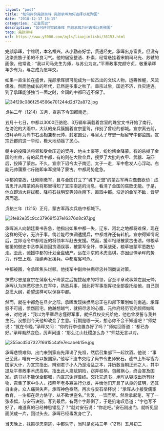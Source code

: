 ```yaml
---
layout: "post"
title: "如何评价完颜承晖 完颜承晖为何选择以死殉国"
date: "2018-12-17 16:15"
categories: "辽金历史"
description: "如何评价完颜承晖 完颜承晖为何选择以死殉国"
tags: 完颜承晖
url: https://www.y5000.com/zgls/liaojinlishi/36153.html
---
```






完颜承晖，字维明，本名福兴。从小勤奋好学，贯通经史。承晖出身富贵，但没有沾染贵族子弟的不良习气。他的居室整洁、朴素，经常悬挂着宋朝司马光、苏轼的画像。他常说：“我以司马先生为师，与苏公为友。”平章政事完颜守贞，敬重承晖年少有为，与之成为忘年交。

如果一直生长在盛世，完颜承晖很可能成为一位杰出的文坛人物，运筹帷幄，风流儒雅。然而他成长的年代，已然是多事之秋了。章宗过后，国运不济，兵灾连连。到了承晖能够独当一面之时，金国的中都已近不保了。

![34f29c086f254566e701244d2d72a872.jpg](https://img.y5000.com/uploads/allimg/181030/34f29c086f254566e701244d2d72a872.jpg)

贞祐二年（1214）五月，宣宗下令国都南迁。

五月十七日，中都以3000匹骆驼、3万辆车满载着宫室的珠宝文书开始了南行。在滂沱的大雨中，大队的亲兵簇拥着宣宗銮驾，作别了曾经的都城。宣宗离去前，进拜承晖为尚书右丞相兼都元帅，封定国公，与皇太子守忠一起留守中都监国。宣宗迁都的这一举动，极大地动摇了民心。

朝中的投降派将领和受金压迫的契丹、地主土豪等，纷纷叛金降蒙。有的杀掉了金国的主帅，有的起兵中都，有的则在大败金兵，搜罗了大批的衣甲、武器、马匹后，投降了蒙古。不久，宣宗下诏令太子南迁。太子一走，军中愈发人心浮动。右副元帅蒲察七斤随即率军投降了蒙古。中都局势危急。

中都的变故，让刚刚撤军，且与金国订立了“城下之盟”的蒙古军再次蠢蠢欲动：成吉思汗从降蒙的兵将那里得知了宣宗南逃的消息，看清了金国的腐败无能。于是，他立即派大将拔都、降将石抹明安等领兵南下，直取中都。沿途的金军不敌，皆望风而退。

贞祐三年（1215）正月，蒙古军再次兵临中都城下。

![3fe82e35c9cc37969f537e16376d8c97.jpg](https://img.y5000.com/uploads/allimg/181030/3fe82e35c9cc37969f537e16376d8c97.jpg)

承晖派人向朝廷奏书告急，他指出如果中都一失，辽东、河北之地都将难保，现在这样的死守，无济于事。倘若能尽快调遣援兵，中都或许还有转机。宣宗得知情况后，立即诏令中都附近的将领率军赶去支援。然而，援军相继被蒙古击溃。带粮草驰援的御史中丞李英则因贪酒误事，被蒙军全歼，李英战死，粮草被蒙军悉数劫走。至此，驰援中都的计划全盘破产。远在汴京的术虎高琪，亦因忌惮承晖的势力，作壁上观，拒绝再发援兵。中都岌岌可危。

中都被围，令承晖焦头烂额。他找军中副帅抹撚尽忠共同商议对策。

抹撚尽忠是宣宗在蒲察七斤降蒙之后提拔起来的将领，官至平章政事兼左副元帅。承晖认为抹撚尽忠久在军中，熟悉兵事，因此将军事指挥权全部委托给他，自己则总揽大纲，希望这样可以保存中都。

然而，就在中都危在旦夕之际，承晖发现抹撚尽忠正在和部下策划如何南逃。承晖怒不可遏，愤然回宅。他越想越气，就把尽忠的心腹、元帅府经历官完颜师姑叫来，对他说：“我以为平章尽忠懂得军事，就把兵权交托给他，他也曾发誓与我共生死。没想到今天他却改变了主意。行期是哪一天，想必你不会不知道吧？”师姑说：“就在今晚。”承晖又问：“你的行李也置办好了吗？”师姑回答道：“都已办好。”承晖勃然变色，厉声问道：“那么江山社稷怎么办？”师姑无言以对。

![355acd5d7327f6615c4afe7ecabeb15e.jpg](https://img.y5000.com/uploads/allimg/181030/355acd5d7327f6615c4afe7ecabeb15e.jpg)

承晖悲愤难抑，出门来到家庙先拜谒了先祖，然后召集部下一起饮酒。他说：“事已至此，唯有一死以报国家。”他写下遗书交给了尚书令史师安石。遗书上所写皆为国家大计，为宣宗指出，辨别君子小人乃是治乱之本，并历数当朝正邪之人，其中提及平章政事术虎高琪，指出此人禀赋阴险，窃弄权柄，包藏祸心，终会害及国家。遗书以不能保全都城，向宣宗谢罪告终。交托完遗书，承晖从容取出所有财物，召集了家中仆人，按照年老多寡进行分发，并给他们开具了从良的证明，还其自由身。众人痛哭失声。承晖神色泰然，再次与安石举杯说：“承晖从小接受儒家教育，一生都在尽力恪守，从不欺世盗名。”言罢，一饮而尽。然后拿起笔，写了一张条幅，与安石诀别。写到最后，有两个字颠倒了，于是扔笔叹息道：“字也写不好了，难道真的已经神思错乱了？”就对安石说：“你走吧。”安石刚出门，就听见里面哭成一片，回过头去，承晖已经毒发身亡了。

当天晚上，抹撚尽忠南逃，中都失守，当时是贞祐三年（1215）五月初二
